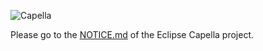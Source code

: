 ![Capella](https://raw.githubusercontent.com/wiki/eclipse/capella/images/logo_capella_200.png)

Please go to the [NOTICE.md](https://github.com/eclipse-capella/capella/NOTICE.md) of the Eclipse Capella project.